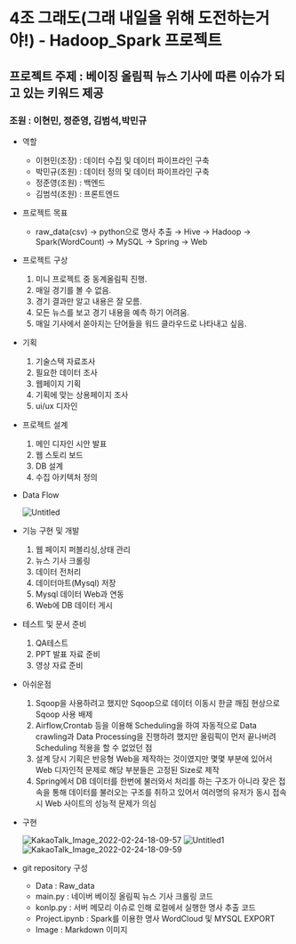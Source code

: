 # 4조 그래도(그래 내일을 위해 도전하는거야!) - Hadoop_Spark 프로젝트

## 프로젝트 주제 : 베이징 올림픽 뉴스 기사에 따른 이슈가 되고 있는 키워드 제공

### **조원 : 이현민, 정준영, 김범석,박민규**

- 역할
    - 이현민(조장) : 데이터 수집 및 데이터 파이프라인 구축
    - 박민규(조원) : 데이터 정의 및 데이터 파이프라인 구축
    - 정준영(조원) :  백엔드
    - 김범석(조원) :  프론트엔드
- 프로젝트 목표
    - raw_data(csv) → python으로 명사 추출 → Hive → Hadoop → Spark(WordCount) → MySQL → Spring → Web
- 프로젝트 구상
    1. 미니 프로젝트 중 동계올림픽 진행.
    2. 매일 경기를 볼 수 없음.
    3. 경기 결과만 알고 내용은 잘 모름.
    4. 모든 뉴스를 보고 경기 내용을 예측 하기 어려움.
    5. 매일 기사에서 쏟아지는 단어들을 워드 클라우드로 나타내고 싶음.
- 기획
    1. 기술스택 자료조사
    2. 필요한 데이터 조사
    3. 웹페이지 기획
    4. 기획에 맞는 상용페이지 조사
    5. ui/ux 디자인
- 프로젝트 설계
    1. 메인 디자인 시안 발표
    2. 웹 스토리 보드
    3. DB 설계
    4. 수집 아키텍처 정의
- Data Flow
    
    ![Untitled](image/Untitled.png)
    
- 기능 구현 및 개발
    1. 웹 페이지 퍼블리싱,상태 관리
    2. 뉴스 기사 크롤링
    3. 데이터 전처리
    4. 데이터마트(Mysql) 저장
    5. Mysql 데이터 Web과 연동
    6. Web에 DB 데이터 게시
- 테스트 및 문서 준비
    1. QA테스트
    2. PPT 발표 자료 준비
    3. 영상 자료 준비
- 아쉬운점
    1. Sqoop을 사용하려고 했지만 Sqoop으로 데이터 이동시 한글 깨짐 현상으로 Sqoop 사용 배제
    2. Airflow,Crontab 등을 이용해 Scheduling을 하여 자동적으로 Data crawling과 Data Processing을 진행하려 했지만 올림픽이 먼저 끝나버려 Scheduling 적용을 할 수 없었던 점
    3. 설계 당시 기획은 반응형 Web을 제작하는 것이였지만 몇몇 부분에 있어서 Web 디자인적 문제로 해당 부분들은 고정된 Size로 제작
    4. Spring에서 DB 데이터를 한번에 불러와서 처리를 하는 구조가 아니라 잦은 접속을 통해 데이터를 불러오는 구조를 취하고 있어서 여러명의 유저가 동시 접속시 Web 사이트의 성능적 문제가 의심
- 구현
    

    
    ![KakaoTalk_Image_2022-02-24-18-09-57](https://user-images.githubusercontent.com/89174775/155937704-173654cd-cb17-4b3d-b6c8-f2cc70bf976f.png)
    ![Untitled1](image/Untitled1.png)    
    ![KakaoTalk_Image_2022-02-24-18-09-59](https://user-images.githubusercontent.com/89174775/155937726-e0cf2468-76e4-4e44-b297-fc2b1790c1e4.png)

    
- git repository 구성
	- Data : Raw_data
	- main.py : 네이버 베이징 올림픽 뉴스 기사 크롤링 코드
	- konlp.py : 서버 메모리 이슈로 인해 로컬에서 실행한 명사 추출 코드
	- Project.ipynb : Spark를 이용한 명사 WordCloud 및 MYSQL EXPORT
	- Image : Markdown 이미지
